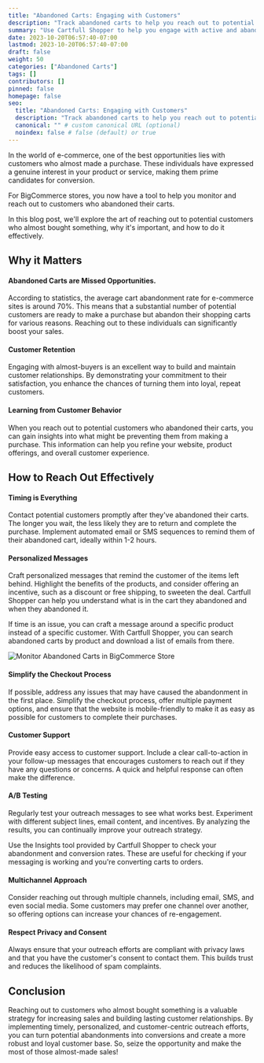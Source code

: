 ```yaml
---
title: "Abandoned Carts: Engaging with Customers"
description: "Track abandoned carts to help you reach out to potential customers"
summary: "Use Cartfull Shopper to help you engage with active and abandoned customers."
date: 2023-10-20T06:57:40-07:00
lastmod: 2023-10-20T06:57:40-07:00
draft: false
weight: 50
categories: ["Abandoned Carts"]
tags: []
contributors: []
pinned: false
homepage: false
seo:
  title: "Abandoned Carts: Engaging with Customers"
  description: "Track abandoned carts to help you reach out to potential customers"
  canonical: "" # custom canonical URL (optional)
  noindex: false # false (default) or true
---
```


In the world of e-commerce, one of the best opportunities lies with customers who almost
made a purchase. These individuals have expressed a genuine interest in your product or
service, making them prime candidates for conversion. 

For BigCommerce stores, you now have a tool to help you monitor and reach out to customers
who abandoned their carts.

In this blog post, we'll explore the art of reaching out to potential customers who almost
bought something, why it's important, and how to do it effectively.

## Why it Matters

#### Abandoned Carts are Missed Opportunities. 

According to statistics, the average cart
abandonment rate for e-commerce sites is around 70%. This means that a substantial number
of potential customers are ready to make a purchase but abandon their shopping carts for
various reasons. Reaching out to these individuals can significantly boost your sales.

#### Customer Retention

Engaging with almost-buyers is an excellent way to build and maintain customer
relationships. By demonstrating your commitment to their satisfaction, you enhance the
chances of turning them into loyal, repeat customers.

#### Learning from Customer Behavior

When you reach out to potential customers who abandoned their carts, you can gain insights
into what might be preventing them from making a purchase. This information can help you
refine your website, product offerings, and overall customer experience.

## How to Reach Out Effectively

#### Timing is Everything

Contact potential customers promptly after they've abandoned their carts. The longer you
wait, the less likely they are to return and complete the purchase.  Implement automated
email or SMS sequences to remind them of their abandoned cart, ideally within 1-2 hours.

#### Personalized Messages

Craft personalized messages that remind the customer of the items left behind. Highlight
the benefits of the products, and consider offering an incentive, such as a discount or
free shipping, to sweeten the deal. Cartfull Shopper can help you understand what is in
the cart they abandoned and when they abandoned it.

If time is an issue, you can craft a message around a specific product instead of a
specific customer. With Cartfull Shopper, you can search abandoned carts by product and
download a list of emails from there.

![Monitor Abandoned Carts in BigCommerce Store](/images/monitor-abandoned-carts.png)

#### Simplify the Checkout Process

If possible, address any issues that may have caused the abandonment in the first place.
Simplify the checkout process, offer multiple payment options, and ensure that the website
is mobile-friendly to make it as easy as possible for customers to complete their
purchases.

#### Customer Support

Provide easy access to customer support. Include a clear call-to-action in your follow-up
messages that encourages customers to reach out if they have any questions or concerns. A
quick and helpful response can often make the difference.

#### A/B Testing

Regularly test your outreach messages to see what works best. Experiment with different
subject lines, email content, and incentives. By analyzing the results, you can
continually improve your outreach strategy.

Use the Insights tool provided by Cartfull Shopper to check your abandonment and
conversion rates. These are useful for checking if your messaging is working and you're
converting carts to orders.

#### Multichannel Approach

Consider reaching out through multiple channels, including email, SMS, and even social
media. Some customers may prefer one channel over another, so offering options can
increase your chances of re-engagement.

#### Respect Privacy and Consent

Always ensure that your outreach efforts are compliant with
privacy laws and that you have the customer's consent to contact them. This builds trust
and reduces the likelihood of spam complaints.

## Conclusion

Reaching out to customers who almost bought something is a valuable strategy for
increasing sales and building lasting customer relationships. By implementing timely,
personalized, and customer-centric outreach efforts, you can turn potential abandonments
into conversions and create a more robust and loyal customer base. So, seize the
opportunity and make the most of those almost-made sales!
